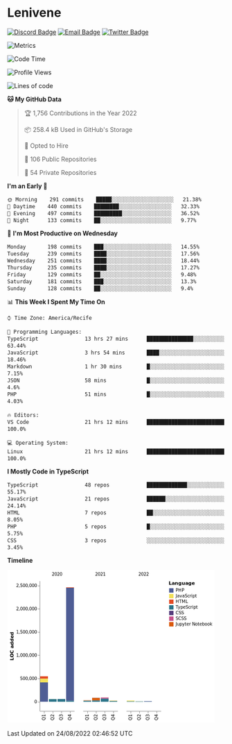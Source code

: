 # Lenivene

[![Discord Badge](https://img.shields.io/badge/-Lenivene%230715-black?style=flat-square&logo=Discord&logoColor=white)](http://discord.com/)
[![Email Badge](https://img.shields.io/badge/-lenivene@msn.com-black?style=flat-square&logo=Gmail&logoColor=white&link=mailto:lenivene@msn.com)](mailto:lenivene@msn.com)
[![Twitter Badge](https://img.shields.io/badge/-@enevinel-black?style=flat-square&logo=twitter&logoColor=white&link=https://twitter.com/enevinel)](https://twitter.com/enevinel)

<!-- https://github-readme-stats.vercel.app/api?username=lenivene&show_icons=true -->

<img src="https://metrics.lecoq.io/lenivene?template=classic&config.timezone=America%2FRecife" alt="Metrics" />

<!--START_SECTION:waka-->
![Code Time](http://img.shields.io/badge/Code%20Time-652%20hrs%2049%20mins-blue)

![Profile Views](http://img.shields.io/badge/Profile%20Views-0-blue)

![Lines of code](https://img.shields.io/badge/From%20Hello%20World%20I%27ve%20Written-3%20Million%20lines%20of%20code-blue)

**🐱 My GitHub Data** 

> 🏆 1,756 Contributions in the Year 2022
 > 
> 📦 258.4 kB Used in GitHub's Storage 
 > 
> 💼 Opted to Hire
 > 
> 📜 106 Public Repositories 
 > 
> 🔑 54 Private Repositories  
 > 
**I'm an Early 🐤** 

```text
🌞 Morning    291 commits    █████░░░░░░░░░░░░░░░░░░░░   21.38% 
🌆 Daytime    440 commits    ████████░░░░░░░░░░░░░░░░░   32.33% 
🌃 Evening    497 commits    █████████░░░░░░░░░░░░░░░░   36.52% 
🌙 Night      133 commits    ██░░░░░░░░░░░░░░░░░░░░░░░   9.77%

```
📅 **I'm Most Productive on Wednesday** 

```text
Monday       198 commits    ███░░░░░░░░░░░░░░░░░░░░░░   14.55% 
Tuesday      239 commits    ████░░░░░░░░░░░░░░░░░░░░░   17.56% 
Wednesday    251 commits    ████░░░░░░░░░░░░░░░░░░░░░   18.44% 
Thursday     235 commits    ████░░░░░░░░░░░░░░░░░░░░░   17.27% 
Friday       129 commits    ██░░░░░░░░░░░░░░░░░░░░░░░   9.48% 
Saturday     181 commits    ███░░░░░░░░░░░░░░░░░░░░░░   13.3% 
Sunday       128 commits    ██░░░░░░░░░░░░░░░░░░░░░░░   9.4%

```


📊 **This Week I Spent My Time On** 

```text
⌚︎ Time Zone: America/Recife

💬 Programming Languages: 
TypeScript               13 hrs 27 mins      ███████████████░░░░░░░░░░   63.44% 
JavaScript               3 hrs 54 mins       ████░░░░░░░░░░░░░░░░░░░░░   18.46% 
Markdown                 1 hr 30 mins        █░░░░░░░░░░░░░░░░░░░░░░░░   7.15% 
JSON                     58 mins             █░░░░░░░░░░░░░░░░░░░░░░░░   4.6% 
PHP                      51 mins             █░░░░░░░░░░░░░░░░░░░░░░░░   4.03%

🔥 Editors: 
VS Code                  21 hrs 12 mins      █████████████████████████   100.0%

💻 Operating System: 
Linux                    21 hrs 12 mins      █████████████████████████   100.0%

```

**I Mostly Code in TypeScript** 

```text
TypeScript               48 repos            █████████████░░░░░░░░░░░░   55.17% 
JavaScript               21 repos            ██████░░░░░░░░░░░░░░░░░░░   24.14% 
HTML                     7 repos             ██░░░░░░░░░░░░░░░░░░░░░░░   8.05% 
PHP                      5 repos             █░░░░░░░░░░░░░░░░░░░░░░░░   5.75% 
CSS                      3 repos             ░░░░░░░░░░░░░░░░░░░░░░░░░   3.45%

```


**Timeline**

![Chart not found](https://raw.githubusercontent.com/lenivene/lenivene/master/charts/bar_graph.png) 


 Last Updated on 24/08/2022 02:46:52 UTC
<!--END_SECTION:waka-->